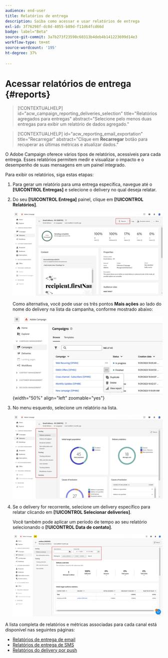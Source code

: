 ```yaml
---
audience: end-user
title: Relatórios de entrega
description: Saiba como acessar e usar relatórios de entrega
exl-id: 3f76298f-dc0d-4055-b89d-f11d64fcd66d
badge: label="Beta"
source-git-commit: 3a7b273f23590c60313b4deb4b141223699d14e3
workflow-type: tm+mt
source-wordcount: '195'
ht-degree: 37%

---
```


# Acessar relatórios de entrega {#reports}

>[!CONTEXTUALHELP]
>id="acw_campaign_reporting_deliveries_selection"
>title="Relatórios agregados para entregas"
>abstract="Selecione pelo menos duas entregas para exibir um relatório de dados agregado."


>[!CONTEXTUALHELP]
>id="acw_reporting_email_exportation"
>title="Recarregar"
>abstract="Clique em **Recarregar** botão para recuperar as últimas métricas e atualizar dados."

O Adobe Campaign oferece vários tipos de relatórios, acessíveis para cada entrega. Esses relatórios permitem medir e visualizar o impacto e o desempenho de suas mensagens em um painel integrado.

Para exibir os relatórios, siga estas etapas:

1. Para gerar um relatório para uma entrega específica, navegue até o **[!UICONTROL Entregas]** e selecione o delivery no qual deseja relatar.

1. Do seu **[!UICONTROL Entrega]** painel, clique em **[!UICONTROL Relatórios]**.

   ![](assets/reporting2.png)

   Como alternativa, você pode usar os três pontos **Mais ações** ao lado do nome do delivery na lista da campanha, conforme mostrado abaixo:

   ![](assets/campaign-reports-view.png){width="50%" align="left" zoomable="yes"}

1. No menu esquerdo, selecione um relatório na lista.

   ![](assets/reporting.png)

1. Se o delivery for recorrente, selecione um delivery específico para relatar clicando em **[!UICONTROL Selecionar deliveries]**.

   Você também pode aplicar um período de tempo ao seu relatório selecionando o **[!UICONTROL Data de contato]**.

   ![](assets/delivery-recurring.png)

A lista completa de relatórios e métricas associadas para cada canal está disponível nas seguintes páginas:

* [Relatórios de entrega de email](email-report.md)
* [Relatórios de entrega de SMS](sms-report.md)
* [Relatórios do delivery por push](push-report.md)
